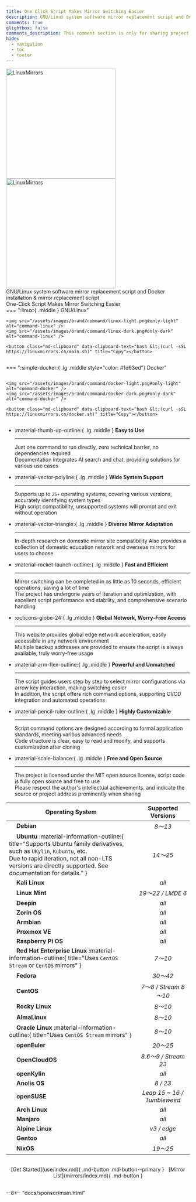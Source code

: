```yaml
---
title: One-Click Script Makes Mirror Switching Easier
description: GNU/Linux system software mirror replacement script and Docker installation & mirror replacement script
comments: true
glightbox: false
comments_description: This comment section is only for sharing project usage reviews and experiences. For issues or suggestions, please go to the <a href="/community">Community</a> or <a href="https://github.com/SuperManito/LinuxMirrors/issues" target="_blank">Issues</a>
hide:
  - navigation
  - toc
  - footer
---
```


<div class="grid" markdown>
<figure style="margin: 0 auto" markdown>
  <div class="hero">
    <span class="hero-background">
    </span>
  </div>
  <img src="/assets/images/brand/light/2.png#only-light" alt="LinuxMirrors" style="width: 300px" />
  <img src="/assets/images/brand/dark/2.png#only-dark" alt="LinuxMirrors" style="width: 300px" />
  <figcaption>GNU/Linux system software mirror replacement script and Docker installation & mirror replacement script</figcaption>
  <figcaption>One-Click Script Makes Mirror Switching Easier</figcaption>
</figure>
<figure class="home-cmd no-select" style="margin: 0; display: flex; flex-direction: column; justify-content: center" markdown>
=== ":linux:{ .middle } GNU/Linux"

    <img src="/assets/images/brand/command/linux-light.png#only-light" alt="command-linux" />
    <img src="/assets/images/brand/command/linux-dark.png#only-dark" alt="command-linux" />

    <button class="md-clipboard" data-clipboard-text="bash &lt;(curl -sSL https://linuxmirrors.cn/main.sh)" title="Copy"></button>

=== ":simple-docker:{ .lg .middle style="color: #1d63ed"} Docker"

    <img src="/assets/images/brand/command/docker-light.png#only-light" alt="command-docker" />
    <img src="/assets/images/brand/command/docker-dark.png#only-dark" alt="command-docker" />

    <button class="md-clipboard" data-clipboard-text="bash &lt;(curl -sSL https://linuxmirrors.cn/docker.sh)" title="Copy"></button>

</figure>
</div>

<div class="grid" markdown>

<div class="grid cards" style="height: fit-content" markdown>

-   :material-thumb-up-outline:{ .lg .middle } __Easy to Use__

    ---

    Just one command to run directly, zero technical barrier, no dependencies required  
    Documentation integrates AI search and chat, providing solutions for various use cases

-   :material-vector-polyline:{ .lg .middle } __Wide System Support__

    ---

    Supports up to `25+` operating systems, covering various versions, accurately identifying system types  
    High script compatibility, unsupported systems will prompt and exit without operation

-   :material-vector-triangle:{ .lg .middle } __Diverse Mirror Adaptation__

    ---

    In-depth research on domestic mirror site compatibility 
    Also provides a collection of domestic education network and overseas mirrors for users to choose

-   :material-rocket-launch-outline:{ .lg .middle } __Fast and Efficient__

    ---

    Mirror switching can be completed in as little as 10 seconds, efficient operations, saving a lot of time  
    The project has undergone years of iteration and optimization, with excellent script performance and stability, and comprehensive scenario handling

-   :octicons-globe-24:{ .lg .middle } __Global Network, Worry-Free Access__

    ---

    This website provides global edge network acceleration, easily accessible in any network environment  
    Multiple backup addresses are provided to ensure the script is always available, truly worry-free usage

-   :material-arm-flex-outline:{ .lg .middle } __Powerful and Unmatched__

    ---

    The script guides users step by step to select mirror configurations via arrow key interaction, making switching easier  
    In addition, the script offers rich command options, supporting CI/CD integration and automated operations

-   :material-pencil-ruler-outline:{ .lg .middle } __Highly Customizable__

    ---

    Script command options are designed according to formal application standards, meeting various advanced needs  
    Code structure is clear, easy to read and modify, and supports customization after cloning

-   :material-scale-balance:{ .lg .middle } __Free and Open Source__

    ---

    The project is licensed under the MIT open source license, script code is fully open source and free to use  
    Please respect the author's intellectual achievements, and indicate the source or project address prominently when sharing

</div>

<div style="text-align: center" markdown>

| Operating System | Supported Versions |
| --- | :---: |
| <a href="https://www.debian.org" title="https://www.debian.org" target="_blank"><img src="/assets/images/icon/debian.svg" width="16" height="16" style="vertical-align: -0.35em"></a> **Debian** | _8～13_ |
| <a href="https://ubuntu.com" title="https://ubuntu.com" target="_blank"><img src="/assets/images/icon/ubuntu.svg" width="16" height="16" style="vertical-align: -0.15em"></a> **Ubuntu** :material-information-outline:{ title="Supports Ubuntu family derivatives, such as <code>UKylin</code>, <code>Kubuntu</code>, etc.<br/>Due to rapid iteration, not all non-LTS versions are directly supported. See documentation for details." } | _14～25_ |
| <a href="https://www.kali.org" title="https://www.kali.org" target="_blank"><img src="/assets/images/icon/kali-linux.svg" width="16" height="16"></a> **Kali Linux** | _all_ |
| <a href="https://linuxmint.com" title="https://linuxmint.com" target="_blank"><img src="/assets/images/icon/linux-mint.ico" width="16" height="16" style="vertical-align: -0.2em"></a> **Linux Mint** | _19～22 / LMDE 6_ |
| <a href="https://www.deepin.org" title="https://www.deepin.org" target="_blank"><img src="/assets/images/icon/deepin.png" width="16" height="16" style="vertical-align: -0.2em"></a> **Deepin** | _all_ |
| <a href="https://zorin.com/os" title="https://zorin.com/os" target="_blank"><img src="/assets/images/icon/zorin-os.png" width="16" height="16" style="vertical-align: -0.15em"></a> **Zorin OS** | _all_ |
| <a href="https://www.armbian.com" title="https://www.armbian.com" target="_blank"><img src="/assets/images/icon/armbian.png" width="16" height="16" style="vertical-align: -0.2em"></a> **Armbian** | _all_ |
| <a href="https://www.proxmox.com/en/products/proxmox-virtual-environment/overview" title="https://www.proxmox.com/en/products/proxmox-virtual-environment/overview" target="_blank"><img src="/assets/images/icon/proxmox.svg" width="16" height="16" style="vertical-align: -0.2em"></a> **Proxmox VE** | _all_ |
| <a href="https://www.raspberrypi.com/software" title="https://www.raspberrypi.com/software" target="_blank"><img src="/assets/images/icon/raspberry-pi.png" width="16" height="16" style="vertical-align: -0.2em"></a> **Raspberry Pi OS** | _all_ |
| <a href="https://access.redhat.com/products/red-hat-enterprise-linux" title="https://access.redhat.com/products/red-hat-enterprise-linux" target="_blank"><img src="/assets/images/icon/redhat.svg" width="16" height="16" style="vertical-align: -0.1em"></a> **Red Hat Enterprise Linux** :material-information-outline:{ title="Uses <code>CentOS Stream</code> or <code>CentOS</code> mirrors" } | _7～10_ |
| <a href="https://fedoraproject.org" title="https://fedoraproject.org" target="_blank"><img src="/assets/images/icon/fedora.ico" width="16" height="16" style="vertical-align: -0.15em"></a> **Fedora** | _30～42_ |
| <a href="https://www.centos.org" title="https://www.centos.org" target="_blank"><img src="/assets/images/icon/centos.svg" width="16" height="16" style="vertical-align: -0.125em"></a> **CentOS** | _7～8 / Stream 8～10_ |
| <a href="https://rockylinux.org" title="https://rockylinux.org" target="_blank"><img src="/assets/images/icon/rocky-linux.svg" width="16" height="16" style="vertical-align: -0.2em"></a> **Rocky Linux** | _8～10_ |
| <a href="https://almalinux.org" title="https://almalinux.org" target="_blank"><img src="/assets/images/icon/almalinux.svg" width="16" height="16" style="vertical-align: -0.15em"></a> **AlmaLinux** | _8～10_ |
| <a href="https://www.oracle.com/linux" title="https://www.oracle.com/linux" target="_blank"><img src="/assets/images/icon/oracle-linux.png" width="16" height="16" style="vertical-align: -0.25em"></a> **Oracle Linux** :material-information-outline:{ title="Uses <code>CentOS Stream</code> mirrors" } | _8～10_ |
| <a href="https://www.openeuler.org/zh" title="https://www.openeuler.org/zh" target="_blank"><img src="/assets/images/icon/openeuler.ico" width="16" height="16" style="vertical-align: -0.2em"></a> **openEuler** | _20～25_ |
| <a href="https://www.opencloudos.org" title="https://www.opencloudos.org" target="_blank"><img src="/assets/images/icon/opencloudos.png" width="16" height="16" style="vertical-align: -0.25em"></a> **OpenCloudOS** | _8.6～9 / Stream 23_ |
| <a href="https://www.openkylin.top" title="https://www.openkylin.top" target="_blank"><img src="/assets/images/icon/openkylin.ico" width="16" height="16" style="vertical-align: -0.25em"></a> **openKylin** | _all_ |
| <a href="https://openanolis.cn" title="https://openanolis.cn" target="_blank"><img src="/assets/images/icon/anolis.png" width="16" height="16" style="vertical-align: -0.1em"></a> **Anolis OS** | _8 / 23_ |
| <a href="https://www.opensuse.org" title="https://www.opensuse.org" target="_blank"><img src="/assets/images/icon/opensuse.svg" width="16" height="16"></a> **openSUSE** | _Leap 15 ~ 16 / Tumbleweed_ |
| <a href="https://archlinux.org" title="https://archlinux.org" target="_blank"><img src="/assets/images/icon/arch-linux.ico" width="16" height="16" style="vertical-align: -0.15em"></a> **Arch Linux** | _all_ |
| <a href="https://manjaro.org" title="https://manjaro.org" target="_blank"><img src="/assets/images/icon/manjaro.svg" width="16" height="16" style="vertical-align: -0.2em"></a> **Manjaro** | _all_ |
| <a href="https://www.alpinelinux.org" title="https://www.alpinelinux.org" target="_blank"><img src="/assets/images/icon/alpine.png" width="16" height="16" style="vertical-align: -0.15em"></a> **Alpine Linux** | _v3 / edge_ |
| <a href="https://www.gentoo.org" title="https://www.gentoo.org" target="_blank"><img src="/assets/images/icon/gentoo.svg" width="16" height="16" style="vertical-align: -0.2em"></a> **Gentoo** | _all_ |
| <a href="https://nixos.org" title="https://nixos.org" target="_blank"><img src="/assets/images/icon/nixos.svg" width="16" height="16" style="vertical-align: -0.15em"></a> **NixOS** | _19～25_ |

</div>
</div>

<div style="text-align: center; padding: 1rem 0" markdown>
[Get Started](use/index.md){ .md-button .md-button--primary } &nbsp; [Mirror List](mirrors/index.md){ .md-button }
</div>

--8<-- "docs/sponsor/main.html"

